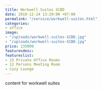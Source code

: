 ```yaml
---
title: Workwell Suites SCBD
date: 2018-12-24 13:29:00 +07:00
permalink: "/service/workwell-suites.html"
categories:
- office
image:
- "/uploads/workwell-suites-SCBD.jpg"
- "/uploads/workwell-suites-SCBD.jpg"
price: 235000
featuresdesc: 
featureslist:
- 15 Private Office Rooms
- 12 Persons Meeting Room
- Cozy Lounge
---
```


content for workwell suites